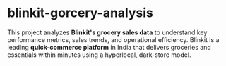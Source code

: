 # blinkit-gorcery-analysis
This project analyzes **Blinkit's grocery sales data** to understand key performance metrics, sales trends, and operational efficiency.   Blinkit is a leading **quick-commerce platform** in India that delivers groceries and essentials within minutes using a hyperlocal, dark-store model. 
